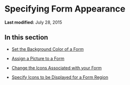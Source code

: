 
# Specifying Form Appearance

 **Last modified:** July 28, 2015


## In this section


-  [Set the Background Color of a Form](e1af9e24-3038-dcfb-6a60-632b714f760f.md)
    
-  [Assign a Picture to a Form](ec570470-9ef3-9845-9e4e-433f86bb6ee4.md)
    
-  [Change the Icons Associated with your Form](2c13a1ad-b901-cda4-9f14-ce3357ab98e3.md)
    
-  [Specify Icons to be Displayed for a Form Region](9ffb9f46-a3b9-d90c-6771-9cd9f9b2e04a.md)
    
